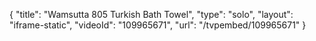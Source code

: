 {
    "title": "Wamsutta 805 Turkish Bath Towel",
    "type": "solo",
    "layout": "iframe-static",
    "videoId": "109965671",
    "url": "\/tvpembed\/109965671"
}